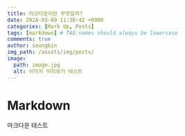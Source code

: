 ```yaml
---
title: 마크다운이란 무엇일까?
date: 2024-03-09 11:30:42 +0900
categories: [Mark Up, Posts]
tags: [markdown] # TAG names should always be lowercase
comments: true
author: seungbin
img_path: /assets/img/posts/
image:
  path: image.jpg
  alt: 이미지 미리보기 테스트
---
```


# Markdown

마크다운 테스트
